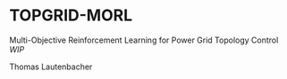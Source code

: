# TOPGRID-MORL
Multi-Objective Reinforcement Learning for Power Grid Topology Control 
*WIP* 

Thomas Lautenbacher
